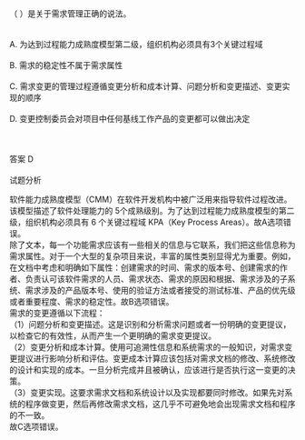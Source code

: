 <div class="detail lh2">（  ）是关于需求管理正确的说法。<br/><br/><br/>A. 为达到过程能力成熟度模型第二级，组织机构必须具有3个关键过程域<br/><br/>B. 需求的稳定性不属于需求属性<br/><br/>C. 需求变更的管理过程遵循变更分析和成本计算、问题分析和变更描述、变更实现的顺序<br/><br/>D. 变更控制委员会对项目中任何基线工作产品的变更都可以做出决定<br/><br/><br/><br/>答案 D<br/><br/>试题分析<br/><p>软件能力成熟度模型（CMM）在软件开发机构中被广泛用来指导软件过程改进。该模型描述了软件处理能力的 5个成熟级别。为了达到过程能力成熟度模型的第二级，组织机构必须具有 6 个关键过程域 KPA（Key Process Areas）。故A选项错误。<br/>
除了文本，每一个功能需求应该有一些相关的信息与它联系，我们把这些信息称为需求属性。对于一个大型的复杂项目来说，丰富的属性类别显得尤为重要。例如，在文档中考虑和明确如下属性：创建需求的时间、需求的版本号、创建需求的作者、负责认可该软件需求的人员、需求状态、需求的原因和根据、需求涉及的子系统、需求涉及的产品版本号、使用的验证方法或者接受的测试标准、产品的优先级或者重要程度、需求的稳定性。故B选项错误。<br/>
需求的变更遵循以下流程：<br/>
（1）问题分析和变更描述。这是识别和分析需求问题或者一份明确的变更提议，以检查它的有效性，从而产生一个更明确的需求变更提议。<br/>
（2）变更分析和成本计算。使用可追溯性信息和系统需求的一般知识，对需求变更提议进行影响分析和评估。变更成本计算应该包括对需求文档的修改、系统修改的设计和实现的成本。一旦分析完成并且被确认，应该进行是否执行这一变更的决策。<br/>
（3）变更实现。这要求需求文档和系统设计以及实现都要同时修改。如果先对系统的程序做变更，然后再修改需求文档，这几乎不可避免地会出现需求文档和程序的不一致。<br/>
故C选项错误。<br/></p></div>